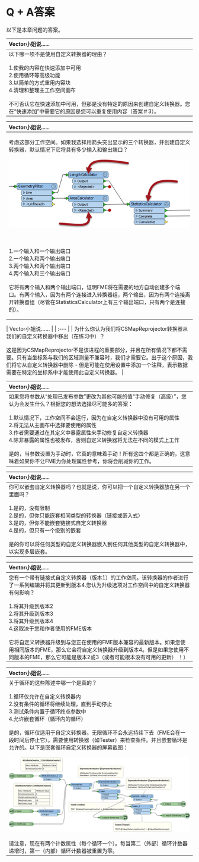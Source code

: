 # Q + A答案

以下是本章问题的答案。

|  Vector小姐说...... |
| :--- |
|  以下哪一项不是使用自定义转换器的理由？  <br><br>1.使我的内容在快速添加中可用 <br>2.使用循环等高级功能 <br>3.以简单的方式重用内容块 <br>4.清理和整理主工作空间画布  <br><br>不可否认它在快速添加中可用，但那是没有特定的原因来创建自定义转换器。您在“快速添加”中需要它的原因是您可以重复使用内容（答案＃3）。 |

<table>
  <thead>
    <tr>
      <th style="text-align:left">Vector小姐说......</th>
    </tr>
  </thead>
  <tbody>
    <tr>
      <td style="text-align:left">
        <p>考虑这部分工作空间。如果我选择用箭头突出显示的三个转换器，并创建自定义转换器，默认情况下它将具有多少输入和输出端口？
          <br />
          <br /><a href="https://github.com/safesoftware/FMETraining/blob/Desktop-Advanced-2018/DesktopAdvanced5CustomTransformers/Images/Img5.019.CustomTransformerCreationWhatPorts.png"><img src="../.gitbook/assets/img5.019.customtransformercreationwhatports.png" alt/></a>
        </p>
        <p>
          <br />
          <br />1.一个输入和一个输出端口
          <br />2.一个输入和两个输出端口
          <br />3.两个输入和两个输出端口
          <br />4.两个输入和三个输出端口
          <br />
          <br />它将有两个输入和两个输出端口，证明FME将在需要的地方自动创建多个端口。有两个输入，因为有两个连接进入转换器组，两个输出，因为有两个连接离开转换器组（尽管在StatisticsCalculator上有三个输出端口，只有两个是连接的）。</p>
      </td>
    </tr>
  </tbody>
</table>|  Vector小姐说...... |
| :--- |
|  为什么你认为我们将CSMapReprojector转换器从我们的自定义转换器中移出（在练习中）？  <br><br>这是因为CSMapReprojector不是该进程的重要部分，并且在所有情况下都不需要。只有当坐标系与我们的区域测量不兼容时，我们才需要它。出于这个原因，我们将它从自定义转换器中删除 - 但是可能在使用设置中添加一个注释，表示数据需要在特定的坐标系中才能使用此自定义转换器。 |

|  Vector小姐说...... |
| :--- |
|  如果您将参数从“处理已发布参数”更改为其他可能的值“手动修复（高级）”，您认为会发生什么？根据您的想法选择尽可能多的答案：  <br><br>1.默认情况下，工作空间不会运行，因为在自定义转换器中没有可用的属性 <br>2.将无法从主画布中选择要使用的属性<br> 3.作者需要通过在其定义中暴露属性来手动修复自定义转换器 <br>4.除非暴露的属性也被发布，否则自定义转换器将无法在不同的模式上工作  <br><br>是的，当参数设置为手动时，它真的意味着手动！所有这四个都是正确的，这意味着如果你不让FME为你处理属性参考，你将会削减你的工作。 |

|  Vector小姐说...... |
| :--- |
|  你可以嵌套自定义转换器吗？也就是说，你可以把一个自定义转换器放在另一个里面吗？  <br><br>1.是的，没有限制 <br>2.是的，但你只能嵌套相同类型的转换器（链接或嵌入式） <br>3.是的，但你不能嵌套链接式自定义转换器<br>4.是的，但只有一个级别的嵌套  <br><br>是的你可以将任何类型的自定义转换器嵌入到任何其他类型的自定义转换器中，以实现多层嵌套。 |

|  Vector小姐说...... |
| :--- |
|  您有一个带有链接式自定义转换器（版本1）的工作空间。该转换器的作者进行了一系列编辑并将其更新到版本4.您认为升级选项对工作空间中的自定义转换器有何影响？  <br><br>1.将其升级到版本2 <br>2.将其升级到版本3 <br>3.将其升级到版本4 <br>4.这取决于您和作者使用的FME版本  <br><br>它将自定义转换器升级到与您正在使用的FME版本兼容的最新版本。如果您使用相同版本的FME，那么它会将自定义转换器升级到版本4。但是如果您使用不同版本的FME，那么它可能是版本2或3（或者可能根本没有可用的更新） ！） |

|  Vector小姐说...... |
| :--- |
|  关于循环的这些陈述中哪一个是真的？  <br><br>1.循环仅允许在自定义转换器内 <br>2.没有条件的循环将继续处理，直到手动停止 <br>3.测试条件内置于循环终点参数中 <br>4.允许嵌套循环（循环内的循环）  <br><br>是的，循环仅适用于自定义转换器。无限循环不会永远持续下去（FME会在一段时间后停止它）。需要使用转换器（如Tester）来检查条件。并且嵌套循环是允许的。以下是嵌套循环自定义转换器的屏幕截图：  <br><br> [![](../.gitbook/assets/img5.064.ctloopnested.png)](https://github.com/safesoftware/FMETraining/blob/Desktop-Advanced-2018/DesktopAdvanced5CustomTransformers/Images/Img5.064.CTLoopNested.png)   <br><br>请注意，现在有两个计数属性（每个循环一个）。每当第二（外部）循环计数器递增时，第一（内部）循环计数器被重置为零。  |

